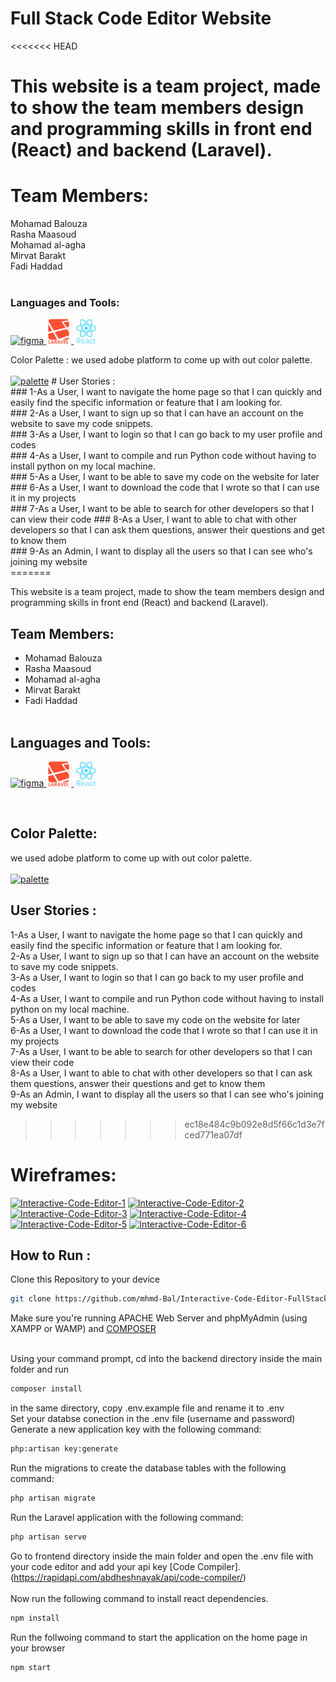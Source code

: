# Full Stack Code Editor Website</br>
<<<<<<< HEAD
# This website is a team project, made to show the team members design and programming skills in front end (React) and backend (Laravel).<br>
# Team Members:</br>
Mohamad Balouza</br>
Rasha Maasoud</br>
Mohamad al-agha</br>
Mirvat Barakt</br>
Fadi Haddad</br></br>
<h3 align="left">Languages and Tools:</h3>
<p align="left"> <a href="https://www.figma.com/" target="_blank" rel="noreferrer"> <img src="https://www.vectorlogo.zone/logos/figma/figma-icon.svg" alt="figma" width="40" height="40"/> </a> <a href="https://laravel.com/" target="_blank" rel="noreferrer"> <img src="https://raw.githubusercontent.com/devicons/devicon/master/icons/laravel/laravel-plain-wordmark.svg" alt="laravel" width="40" height="40"/> </a> <a href="https://reactjs.org/" target="_blank" rel="noreferrer"> <img src="https://raw.githubusercontent.com/devicons/devicon/master/icons/react/react-original-wordmark.svg" alt="react" width="40" height="40"/> </a> </p>
Color Palette : we used adobe platform to come up with out color palette.</br></br>
<a href="https://ibb.co/0qRnCtR"><img src="https://i.ibb.co/qB3DN53/palette.png" alt="palette" border="0"></a>
# User Stories :</br>
### 1-As a User, I want to navigate the home page so that I can quickly and easily find the specific information or feature that I am looking for.</br>
### 2-As a User, I want to sign up so that I can have an account on the website to save my code snippets.<br>
### 3-As a User, I want to login so that I can go back to my user profile and codes</br>
### 4-As a User, I want to compile and run Python code without having to install python on my local machine.</br>
### 5-As a User, I want to be able to save my code on the website for later</br>
### 6-As a User, I want to download the code that I wrote so that I can use it in my projects</br>
### 7-As a User, I want to be able to search for other developers so that I can view their code
### 8-As a User, I want to able to chat with other developers so that I can ask them questions, answer their questions and get to know them</br>
### 9-As an Admin, I want to display all the users so that I can see who's joining my website</br>
=======

This website is a team project, made to show the team members design and programming skills in front end (React) and backend (Laravel).<br>
## Team Members:</br>

-  Mohamad Balouza</br>
-  Rasha Maasoud</br>
-  Mohamad al-agha</br>
-  Mirvat Barakt</br>
-  Fadi Haddad</br></br>
## Languages and Tools:

<p align="left"> <a href="https://www.figma.com/" target="_blank" rel="noreferrer"> <img src="https://www.vectorlogo.zone/logos/figma/figma-icon.svg" alt="figma" width="40" height="40"/> </a> <a href="https://laravel.com/" target="_blank" rel="noreferrer"> <img src="https://raw.githubusercontent.com/devicons/devicon/master/icons/laravel/laravel-plain-wordmark.svg" alt="laravel" width="40" height="40"/> </a> <a href="https://reactjs.org/" target="_blank" rel="noreferrer"> <img src="https://raw.githubusercontent.com/devicons/devicon/master/icons/react/react-original-wordmark.svg" alt="react" width="40" height="40"/> </a> </p></br>

## Color Palette: 

we used adobe platform to come up with out color palette.</br></br>
<a href="https://ibb.co/0qRnCtR"><img src="https://i.ibb.co/qB3DN53/palette.png" alt="palette" border="0"></a></br>

## User Stories :</br>

1-As a User, I want to navigate the home page so that I can quickly and easily find the specific information or feature that I am looking for.</br>
2-As a User, I want to sign up so that I can have an account on the website to save my code snippets.<br>
3-As a User, I want to login so that I can go back to my user profile and codes</br>
4-As a User, I want to compile and run Python code without having to install python on my local machine.</br>
5-As a User, I want to be able to save my code on the website for later</br>
6-As a User, I want to download the code that I wrote so that I can use it in my projects</br>
7-As a User, I want to be able to search for other developers so that I can view their code</br>
8-As a User, I want to able to chat with other developers so that I can ask them questions, answer their questions and get to know them</br>
9-As an Admin, I want to display all the users so that I can see who's joining my website</br>
>>>>>>> ec18e484c9b092e8d5f66c1d3e7fced771ea07df

# Wireframes:

<a href="https://ibb.co/vvCVwJ5"><img src="https://i.ibb.co/k6V5Hhn/Interactive-Code-Editor-1.jpg" alt="Interactive-Code-Editor-1" border="0"></a>
<a href="https://ibb.co/9yqd6M1"><img src="https://i.ibb.co/0YfzTw6/Interactive-Code-Editor-2.jpg" alt="Interactive-Code-Editor-2" border="0"></a>
<a href="https://ibb.co/5xzbQZz"><img src="https://i.ibb.co/XkdcnHd/Interactive-Code-Editor-3.jpg" alt="Interactive-Code-Editor-3" border="0"></a>
<a href="https://ibb.co/VYwQ04M"><img src="https://i.ibb.co/gZ4PbKt/Interactive-Code-Editor-4.jpg" alt="Interactive-Code-Editor-4" border="0"></a>
<a href="https://ibb.co/Vg33k1z"><img src="https://i.ibb.co/zXNNtMB/Interactive-Code-Editor-5.jpg" alt="Interactive-Code-Editor-5" border="0"></a>
<a href="https://ibb.co/ZXqygNJ"><img src="https://i.ibb.co/bmcpv73/Interactive-Code-Editor-6.jpg" alt="Interactive-Code-Editor-6" border="0"></a></br>
## How to Run :</br>

Clone this Repository to your device</br>
```bash
git clone https://github.com/mhmd-Bal/Interactive-Code-Editor-FullStack-Website.git
```
Make sure you're running APACHE Web Server and phpMyAdmin (using XAMPP or WAMP) and [COMPOSER](https://getcomposer.org/download/)</br></br>

Using your command prompt, cd into the backend directory inside the main folder and run</br>
```bash
composer install
```
in the same directory, copy .env.example file and rename it to .env</br>
Set your databse conection in the .env file (username and password)</br>
Generate a new application key with the following command:
```bash
php:artisan key:generate
```
Run the migrations to create the database tables with the following command:
```bash
php artisan migrate
```
Run the Laravel application with the following command:
```bash
php artisan serve
```
Go to frontend directory inside the main folder and open the .env file with your code editor and add your api key [Code Compiler].(https://rapidapi.com/abdheshnayak/api/code-compiler/) </br></br>
Now run the following command to install react dependencies.</br>
```bash
npm install
```
Run the follwoing command to start the application on the home page in your browser
```bash
npm start
```


